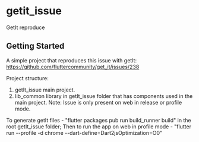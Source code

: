 # getit_issue

GetIt reproduce

## Getting Started

A simple project that reproduces this issue with getIt: https://github.com/fluttercommunity/get_it/issues/238

Project structure:

1. getIt_issue main project.
2. lib_common library in getIt_issue folder that has components used in the main project.
Note: Issue is only present on web in release or profile mode.

To generate getIt files - "flutter packages pub run build_runner build" in the root getIt_issue folder;
Then to run the app on web in profile mode - "flutter run --profile -d chrome --dart-define=Dart2jsOptimization=O0"

